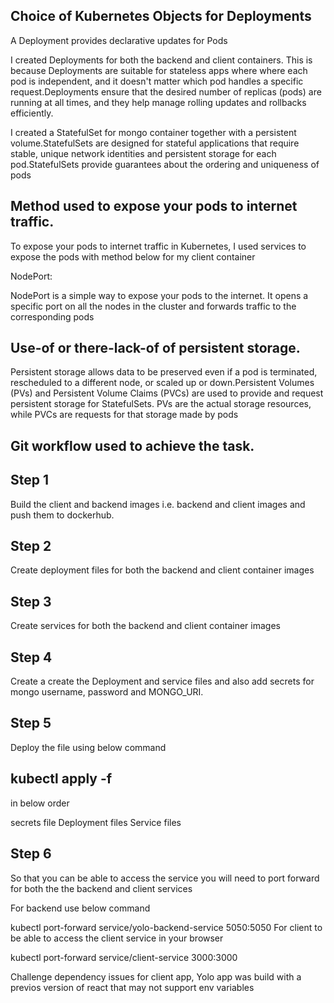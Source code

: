 ## Choice of Kubernetes Objects for Deployments
A Deployment provides declarative updates for Pods

I created Deployments for both the backend and client containers. This is because Deployments are suitable for stateless apps where where each pod is independent, and it doesn't matter which pod handles a specific request.Deployments ensure that the desired number of replicas (pods) are running at all times, and they help manage rolling updates and rollbacks efficiently.

I created a StatefulSet for mongo container together with a persistent volume.StatefulSets are designed for stateful applications that require stable, unique network identities and persistent storage for each pod.StatefulSets provide guarantees about the ordering and uniqueness of pods

## Method used to expose your pods to internet traffic.

To expose your pods to internet traffic in Kubernetes, I used services to expose the pods with method below for my client container

NodePort:

NodePort is a simple way to expose your pods to the internet. It opens a specific port on all the nodes in the cluster and forwards traffic to the corresponding pods

## Use-of or there-lack-of of persistent storage.

 Persistent storage allows data to be preserved even if a pod is terminated, rescheduled to a different node, or scaled up or down.Persistent Volumes (PVs) and Persistent Volume Claims (PVCs) are used to provide and request persistent storage for StatefulSets. PVs are the actual storage resources, while PVCs are requests for that storage made by pods 

## Git workflow used to achieve the task.

## Step 1

Build the client and backend images i.e. backend and client images and push them to dockerhub.

##  Step 2

Create deployment files for both the backend and client container images

## Step 3

Create services for both the backend and client container images

## Step 4
Create a create the Deployment and service files and also add secrets for mongo username, password and MONGO_URI.

## Step 5
Deploy the file using below command

## kubectl apply -f <filename>

in below order

secrets file
Deployment files
Service files
## Step 6
So that you can be able to access the service you will need to port forward for both the the backend and client services

For backend use below command

kubectl port-forward service/yolo-backend-service 5050:5050 For client to be able to access the client service in your browser

kubectl port-forward service/client-service 3000:3000

Challenge dependency issues for client app, Yolo app was build with a previos version of react that may not support env variables 
